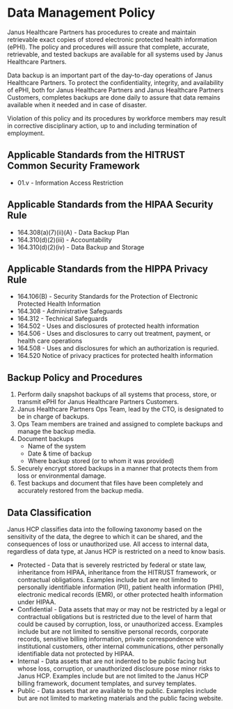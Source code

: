# Data Management Policy

Janus Healthcare Partners has procedures to create and maintain retrievable exact copies of stored electronic protected health information (ePHI). The policy and procedures will assure that complete, accurate, retrievable, and tested backups are available for all systems used by Janus Healthcare Partners.

Data backup is an important part of the day-to-day operations of Janus Healthcare Partners. To protect the confidentiality, integrity, and availability of ePHI, both for Janus Healthcare Partners and Janus Healthcare Partners Customers, completes backups are done daily to assure that data remains available when it needed and in case of disaster.

Violation of this policy and its procedures by workforce members may result in corrective disciplinary action, up to and including termination of employment.

## Applicable Standards from the HITRUST Common Security Framework

* 01.v - Information Access Restriction

## Applicable Standards from the HIPAA Security Rule

* 164.308(a)(7)(ii)(A) - Data Backup Plan
* 164.310(d)(2)(iii) - Accountability
* 164.310(d)(2)(iv) - Data Backup and Storage

## Applicable Standards from the HIPPA Privacy Rule
* 164.106(B) - Security Standards for the Protection of Electronic Protected Health Information
* 164.308 - Administrative Safeguards
* 164.312 - Technical Safeguards
* 164.502 - Uses and disclosures of protected health information
* 164.506 - Uses and disclosures to carry out treatment, payment, or health care operations
* 164.508 - Uses and disclosures for which an authorization is requried.
* 164.520 Notice of privacy practices for protected health information

## Backup Policy and Procedures

1. Perform daily snapshot backups of all systems that process, store, or transmit ePHI for Janus Healthcare Partners Customers.
2. Janus Healthcare Partners Ops Team, lead by the CTO, is designated to be in charge of backups.
3. Ops Team members are trained and assigned to complete backups and manage the backup media.
4. Document backups 
	* Name of the system
	* Date & time of backup
	* Where backup stored (or to whom it was provided)
5. Securely encrypt stored backups in a manner that protects them from loss or environmental damage.
6. Test backups and document that files have been completely and accurately restored from the backup media.

## Data Classification

Janus HCP classifies data into the following taxonomy based on the sensitivity of the data, the degree to which it can be shared, and the consequences of loss or unauthorized use.  All access to internal data, regardless of data type, at Janus HCP is restricted on a need to know basis.

* Protected - Data that is severely restricted by federal or state law, inheritance from HIPAA, inheritance from the HITRUST framework, or contractual obligations.  Examples include but are not limited to personally identifiable information (PII), patient health information (PHI), electronic medical records (EMR), or other protected health information under HIPAA.
* Confidential - Data assets that may or may not be restricted by a legal or contractual obligations but is restricted due to the level of harm that could be caused by corruption, loss, or unauthorized access.  Examples include but are not limited to sensitive personal records, corporate records, sensitive billing information, private correspondence with institutional customers, other internal communications, other personally identifiable data not protected by HIPAA.
* Internal - Data assets that are not indented to be public facing but whose loss, corruption, or unauthorized disclosure pose minor risks to Janus HCP.  Examples include but are not limited to the Janus HCP billing framework, document templates, and survey templates.
* Public - Data assets that are available to the public.  Examples include but are not limited to marketing materials and the public facing website.
